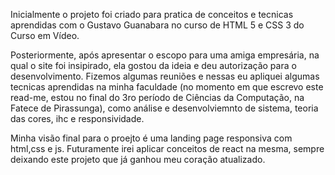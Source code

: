 Inicialmente o projeto foi criado para pratica de conceitos e tecnicas aprendidas com o Gustavo Guanabara no curso de HTML 5 e CSS 3 do Curso em Vídeo.

Posteriormente, após apresentar o escopo para uma amiga empresária, na qual o site foi insipirado, ela gostou da ideia e deu autorização para o 
desenvolvimento. Fizemos algumas reuniões e nessas eu apliquei algumas tecnicas aprendidas na minha faculdade (no momento em que escrevo este read-me, 
estou no final do 3ro período de Ciências da Computação, na Fatece de Pirassunga), como análise e desenvolviemnto de sistema, teoria das cores, ihc e 
responsividade.

Minha visão final para o proejto é uma landing page responsiva com html,css e js. Futuramente irei aplicar conceitos de react na mesma, sempre deixando 
este projeto que já ganhou meu coração atualizado.